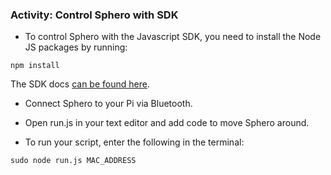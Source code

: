 ### Activity: Control Sphero with SDK

* To control Sphero with the Javascript SDK, you need to install the Node JS packages by running:

```console
npm install
```

 The SDK docs [can be found here](https://github.com/orbotix/sphero.js).

* Connect Sphero to your Pi via Bluetooth.

* Open run.js in your text editor and add code to move Sphero around.

* To run your script, enter the following in the terminal:

```console
sudo node run.js MAC_ADDRESS
```

